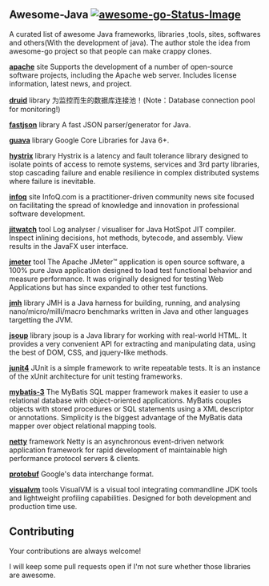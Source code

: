 ## Awesome-Java [![awesome-go-Status-Image](https://travis-ci.org/avelino/awesome-go.svg?branch=master)](https://travis-ci.org/avelino/awesome-go)
A curated list of awesome Java frameworks, libraries ,tools, sites, softwares and others(With the development of java). The author stole the idea from awesome-go project so that people can make crappy clones.


**[apache](http://www.apache.org/)** site
Supports the development of a number of open-source software projects, including the Apache web server. Includes license information, latest news, and project.

**[druid](https://github.com/alibaba/druid)** library
为监控而生的数据库连接池！(Note：Database connection pool for monitoring!)

**[fastjson](https://github.com/alibaba/fastjson)** library
A fast JSON parser/generator for Java.

**[guava](https://github.com/google/guava)** library
Google Core Libraries for Java 6+.

**[hystrix](https://github.com/Netflix/Hystrix)** library
Hystrix is a latency and fault tolerance library designed to isolate points of access to remote systems, services and 3rd party libraries, stop cascading failure and enable resilience in complex distributed systems where failure is inevitable.

**[infoq](https://www.infoq.com/)** site
InfoQ.com is a practitioner-driven community news site focused on facilitating the spread of knowledge and innovation in professional software development.

**[jitwatch](https://github.com/AdoptOpenJDK/jitwatch)** tool
Log analyser / visualiser for Java HotSpot JIT compiler. Inspect inlining decisions, hot methods, bytecode, and assembly. View results in the JavaFX user interface.

**[jmeter](http://jmeter.apache.org/)** tool
The Apache JMeter™ application is open source software, a 100% pure Java application designed to load test functional behavior and measure performance. It was originally designed for testing Web Applications but has since expanded to other test functions.

**[jmh](http://openjdk.java.net/projects/code-tools/jmh/)** library
JMH is a Java harness for building, running, and analysing nano/micro/milli/macro benchmarks written in Java and other languages targetting the JVM.

**[jsoup](https://github.com/jhy/jsoup)** library
jsoup is a Java library for working with real-world HTML. It provides a very convenient API for extracting and manipulating data, using the best of DOM, CSS, and jquery-like methods.

**[junit4](https://github.com/junit-team/junit4)**
JUnit is a simple framework to write repeatable tests. It is an instance of the xUnit architecture for unit testing frameworks.

**[mybatis-3](https://github.com/mybatis/mybatis-3)**
The MyBatis SQL mapper framework makes it easier to use a relational database with object-oriented applications. MyBatis couples objects with stored procedures or SQL statements using a XML descriptor or annotations. Simplicity is the biggest advantage of the MyBatis data mapper over object relational mapping tools.

**[netty](https://github.com/netty/netty)** framework
Netty is an asynchronous event-driven network application framework for rapid development of maintainable high performance protocol servers & clients.

**[protobuf](https://github.com/google/protobuf)**
Google's data interchange format.

**[visualvm](https://visualvm.github.io/)** tools
VisualVM is a visual tool integrating commandline JDK tools and lightweight profiling capabilities.
Designed for both development and production time use.

## Contributing 
Your contributions are always welcome!

I will keep some pull requests open if I'm not sure whether those libraries are awesome.
